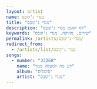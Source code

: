 ```yaml
---
layout: artist
name: מנדי ג'קובס
title: "מנדי ג'קובס"
description: "דף האמן מנדי ג'קובס"
keywords: "שירים, מוזיקה, מנדי ג'קובס"
permalink: /artists/מנדי-ג'קובס/
redirect_from:
  - /artists/list/מנדי ג'קובס
songs:
  - number: "33268"
    name: "דע מה למעלה ממך"
    album: "סינגלים"
    artist: "מנדי ג'קובס"
---
```

